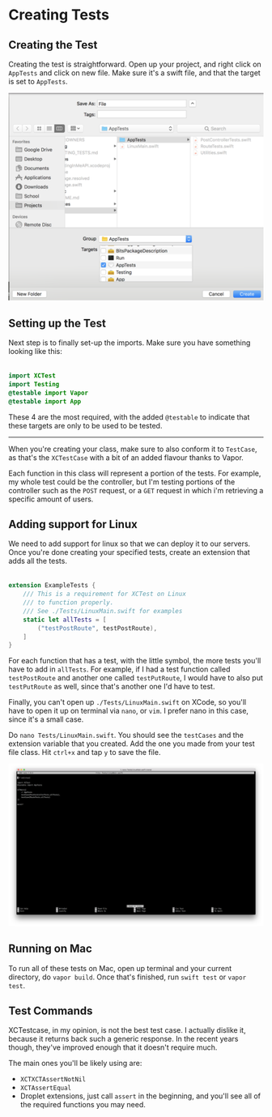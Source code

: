 # Creating Tests

## Creating the Test

Creating the test is straightforward. Open up your project, and right click on `AppTests` and click on new file. Make sure it's a swift file, and that the target is set to `AppTests`.

![Image of createfile](/images/createfile.png)

## Setting up the Test

Next step is to finally set-up the imports. Make sure you have something looking like this:

```swift

import XCTest
import Testing
@testable import Vapor
@testable import App

```

These 4 are the most required, with the added `@testable` to indicate that these targets are only to be used to be tested.

---

When you're creating your class, make sure to also conform it to `TestCase`, as that's the `XCTestCase` with a bit of an added flavour thanks to Vapor.

Each function in this class will represent a portion of the tests. For example, my whole test could be the controller, but I'm testing portions of the controller such as the `POST` request, or a `GET` request in which i'm retrieving a specific amount of users.


## Adding support for Linux

We need to add support for linux so that we can deploy it to our servers.
Once you're done creating your specified tests, create an extension that adds all the tests. 

```swift

extension ExampleTests {
    /// This is a requirement for XCTest on Linux
    /// to function properly.
    /// See ./Tests/LinuxMain.swift for examples
    static let allTests = [
        ("testPostRoute", testPostRoute),
    ]
}
```

For each function that has a test, with the little symbol, the more tests you'll have to add in `allTests`. For example, if I had a test function called `testPostRoute` and another one called `testPutRoute`, I would have to also put `testPutRoute` as well, since that's another one I'd have to test.

Finally, you can't open up `./Tests/LinuxMain.swift` on XCode, so you'll have to open it up on terminal via `nano`, or `vim`. I prefer nano in this case, since it's a small case.

Do `nano Tests/LinuxMain.swift`. You should see the `testCases` and the extension variable that you created. Add the one you made from your test file class. Hit `ctrl+x` and tap `y` to save the file.

![Terminal Image](images/terminal.png)

## Running on Mac

To run all of these tests on Mac, open up terminal and your current directory, do `vapor build`. Once that's finished, run `swift test` or `vapor test`.

## Test Commands

XCTestcase, in my opinion, is not the best test case. I actually dislike it, because it returns back such a generic response. In the recent years though, they've improved enough that it doesn't require much.

The main ones you'll be likely using are:
- `XCTXCTAssertNotNil`
- `XCTAssertEqual`
- Droplet extensions, just call `assert` in the beginning, and you'll see all of the required functions you may need.
